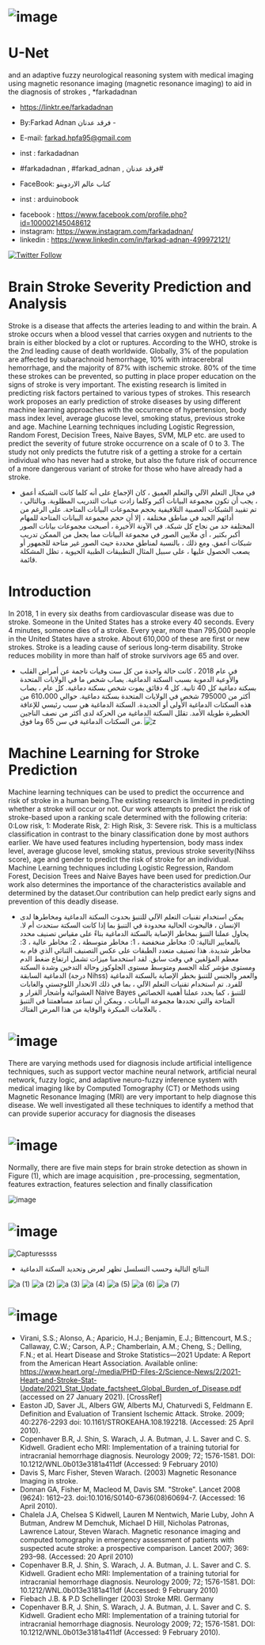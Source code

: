 #   ![image](https://user-images.githubusercontent.com/35774039/183364198-9c164f64-cc71-4715-ac06-d507d36da873.png)

#  U-Net
and an adaptive fuzzy neurological reasoning system with medical imaging using magnetic resonance imaging (magnetic resonance imaging) to aid in the diagnosis of strokes , *farkadadnan

- https://linktr.ee/farkadadnan

-  By:Farkad Adnan فرقد عدنان - 
 - E-mail: farkad.hpfa95@gmail.com 
- inst : farkadadnan 
- #farkadadnan , #farkad_adnan , فرقد عدنان# 
- FaceBook: كتاب عالم الاردوينو 
- inst : arduinobook

* facebook : https://www.facebook.com/profile.php?id=100002145048612
* instagram:  https://www.instagram.com/farkadadnan/
* linkedin : https://www.linkedin.com/in/farkad-adnan-499972121/

 <p>
 <a href='https://mobile.twitter.com/farkadadnan'>
        <img alt="Twitter Follow" src="https://img.shields.io/twitter/follow/farkadadnan?label=%40farkadadnan&style=social" alt='Twitter' align="center"/>
    </a>
</p>

# Brain Stroke Severity Prediction and Analysis
Stroke is a disease that affects the arteries leading to and within the brain. A stroke occurs when a blood vessel that carries oxygen and nutrients to the brain is either blocked by a clot or ruptures. According to the WHO, stroke is the 2nd leading cause of death worldwide. Globally, 3% of the population are affected by subarachnoid hemorrhage, 10% with intracerebral hemorrhage, and the majority of 87% with ischemic stroke. 80% of the time these strokes can be prevented, so putting in place proper education on the signs of stroke is very important. The existing research is limited in predicting risk factors pertained to various types of strokes. This research work proposes an early prediction of stroke diseases by using different machine learning approaches with the occurrence of hypertension, body mass index level, average glucose level, smoking status, previous stroke and age. Machine Learning techniques including Logistic Regression, Random Forest, Decision Trees, Naive Bayes, SVM, MLP etc. are used to predict the severity of future stroke occurrence on a scale of 0 to 3. The study not only predicts the fututre risk of a getting a stroke for a certain individual who has never had a stroke, but also the future risk of occurrence of a more dangerous variant of stroke for those who have already had a stroke.

- في مجال التعلم الآلي والتعلم العميق ، كان الإجماع على أنه كلما كانت الشبكة أعمق ، يجب أن تكون مجموعة البيانات أكبر وكلما زادت عينات التدريب المطلوبة. وبالتالي ، تم تقييد الشبكات العصبية التلافيفية بحجم مجموعات البيانات المتاحة. على الرغم من أدائهم الجيد في مناطق مختلفة ، إلا أن حجم مجموعة البيانات المتاحة للمهام المختلفة حد من نجاح كل شبكة. في الآونة الأخيرة ، أصبحت مجموعات بيانات الصور أكبر بكثير ، أي ملايين الصور في مجموعة البيانات مما يجعل من الممكن تدريب شبكات أعمق. ومع ذلك ، بالنسبة لمناطق محددة حيث الصور غير متاحة للجمهور أو يصعب الحصول عليها ، على سبيل المثال التطبيقات الطبية الحيوية ، تظل المشكلة قائمة.
# Introduction
In 2018, 1 in every six deaths from cardiovascular disease was due to stroke. Someone in the United States has a stroke every 40 seconds. Every 4 minutes, someone dies of a stroke. Every year, more than 795,000 people in the United States have a stroke. About 610,000 of these are first or new strokes. Stroke is a leading cause of serious long-term disability. Stroke reduces mobility in more than half of stroke survivors age 65 and over.

- في عام 2018 ، كانت حالة واحدة من كل ست وفيات ناجمة عن أمراض القلب والأوعية الدموية بسبب السكتة الدماغية. يصاب شخص ما في الولايات المتحدة بسكتة دماغية كل 40 ثانية. كل 4 دقائق يموت شخص بسكتة دماغية. كل عام ، يصاب أكثر من 795000 شخص في الولايات المتحدة بسكتة دماغية. حوالي 610،000 من هذه السكتات الدماغية الأولى أو الجديدة. السكتة الدماغية هي سبب رئيسي للإعاقة الخطيرة طويلة الأمد. تقلل السكتة الدماغية من الحركة لدى أكثر من نصف الناجين من السكتات الدماغية في سن 65 وما فوق.
![z](https://user-images.githubusercontent.com/35774039/183362305-29bffbe8-03b1-4cd1-b0c6-bc21f06c3b20.PNG)

# Machine Learning for Stroke Prediction

Machine learning techniques can be used to predict the occurrence and risk of stroke in a human being.The existing research is limited in predicting whether a stroke will occur or not. Our work attempts to predict the risk of stroke-based upon a ranking scale determined with the following criteria: 0:Low risk, 1: Moderate Risk, 2: High Risk, 3: Severe risk. This is a multiclass classification in contrast to the binary classification done by most authors earlier. We have used features including hypertension, body mass index level, average glucose level, smoking status, previous stroke severity(Nihss score), age and gender to predict the risk of stroke for an individual. Machine Learning techniques including Logistic Regression, Random Forest, Decision Trees and Naive Bayes have been used for prediction.Our work also determines the importance of the characteristics available and determined by the dataset.Our contribution can help predict early signs and prevention of this deadly disease.


- يمكن استخدام تقنيات التعلم الآلي للتنبؤ بحدوث السكتة الدماغية ومخاطرها لدى الإنسان ، فالبحوث الحالية محدودة في التنبؤ بما إذا كانت السكتة ستحدث أم لا. يحاول عملنا التنبؤ بمخاطر الإصابة بالسكتة الدماغية بناءً على مقياس تصنيف محدد بالمعايير التالية: 0: مخاطر منخفضة ، 1: مخاطر متوسطة ، 2: مخاطر عالية ، 3: مخاطر شديدة. هذا تصنيف متعدد الطبقات على عكس التصنيف الثنائي الذي قام به معظم المؤلفين في وقت سابق. لقد استخدمنا ميزات تشمل ارتفاع ضغط الدم ومستوى مؤشر كتلة الجسم ومتوسط مستوى الجلوكوز وحالة التدخين وشدة السكتة الدماغية السابقة (درجة Nihss) والعمر والجنس للتنبؤ بخطر الإصابة بالسكتة الدماغية للفرد. تم استخدام تقنيات التعلم الآلي ، بما في ذلك الانحدار اللوجستي والغابات العشوائية وأشجار القرار و Naive Bayes للتنبؤ ، كما يحدد عملنا أهمية الخصائص المتاحة والتي تحددها مجموعة البيانات ، ويمكن أن تساعد مساهمتنا في التنبؤ بالعلامات المبكرة والوقاية من هذا المرض الفتاك .

#  ![image](https://user-images.githubusercontent.com/35774039/183363108-8f44a1ac-cfb7-4d37-9019-841163340fc6.png)
There are varying methods used for diagnosis include artificial intelligence techniques, such as support vector machine neural network, artificial neural network, fuzzy logic, and adaptive neuro-fuzzy inference system with medical imaging like by Computed Tomography (CT) or Methods using Magnetic Resonance Imaging (MRI) are very important to help diagnose this disease. We well investigated all these techniques to identify a method that can provide superior accuracy for diagnosis the diseases
 

# ![image](https://user-images.githubusercontent.com/35774039/183363578-c0effc5f-e923-43db-a712-8d21421b3b42.png)
Normally, there are five main steps for brain stroke detection as shown in Figure (1), which are image acquisition , pre-processing, segmentation, features extraction, features selection and finally classification
 
![image](https://user-images.githubusercontent.com/35774039/183363735-815a5f56-7fd4-4530-845c-ca3b21c1b0fe.png)



#  ![image](https://user-images.githubusercontent.com/35774039/183363418-4ee4d4d3-b0b1-4705-80be-db4391399a4b.png)


![Capturessss](https://user-images.githubusercontent.com/35774039/183362541-e8469d99-f75b-40e9-9f0e-1412c85d6db7.PNG)
- النتائج التالية وحسب التسلسل تظهر لعرض وتحديد السكتة الدماغية

![a (1)](https://user-images.githubusercontent.com/35774039/183362851-75bdbcda-d9f7-40a7-899a-93fd57dafc69.PNG)
![a (2)](https://user-images.githubusercontent.com/35774039/183362855-586c0158-b094-446a-967f-b60ea4648b74.PNG)
![a (3)](https://user-images.githubusercontent.com/35774039/183362857-51da4c0c-00c4-4f4a-b3c5-69500fed9581.PNG)
![a (4)](https://user-images.githubusercontent.com/35774039/183362859-d4dde547-a8eb-4f4a-83aa-136f147ed1f6.PNG)
![a (5)](https://user-images.githubusercontent.com/35774039/183362860-9291972f-ca9b-4e53-abab-9c716223f1e3.PNG)
![a (6)](https://user-images.githubusercontent.com/35774039/183362861-bf07110c-ca96-4b55-a3b9-233df5c6986e.PNG)
![a (7)](https://user-images.githubusercontent.com/35774039/183362863-bc2da834-fb7d-4f4f-aa24-84b1a4f33fa1.PNG)


#  ![image](https://user-images.githubusercontent.com/35774039/183363885-51ffc486-b680-4768-a27d-ad343862dd28.png)

- 	Virani, S.S.; Alonso, A.; Aparicio, H.J.; Benjamin, E.J.; Bittencourt, M.S.; Callaway, C.W.; Carson, A.P.; Chamberlain, A.M.; Cheng, S.; Delling, F.N.; et al. Heart Disease and Stroke Statistics—2021 Update: A Report from the American Heart Association. Available online: https://www.heart.org/-/media/PHD-Files-2/Science-News/2/2021-Heart-and-Stroke-Stat-Update/2021_Stat_Update_factsheet_Global_Burden_of_Disease.pdf (accessed on 27 January 2021). [CrossRef]
- 	Easton JD, Saver JL, Albers GW, Alberts MJ, Chaturvedi S, Feldmann E. Definition and Evaluation of Transient Ischemic Attack. Stroke. 2009; 40:2276-2293 doi: 10.1161/STROKEAHA.108.192218. (Accessed: 25 April 2010).
- 	Copenhaver B.R, J. Shin, S. Warach, J. A. Butman, J. L. Saver and C. S. Kidwell. Gradient echo MRI: Implementation of a training tutorial for intracranial hemorrhage diagnosis. Neurology 2009; 72; 1576-1581. DOI: 10.1212/WNL.0b013e3181a411df (Accessed: 9 February 2010)
- 	Davis S, Marc Fisher, Steven Warach. (2003) Magnetic Resonance Imaging in stroke.
- 	 Donnan GA, Fisher M, Macleod M, Davis SM. "Stroke". Lancet 2008 (9624): 1612–23. doi:10.1016/S0140-6736(08)60694-7. (Accessed: 16 April 2010).
- 	Chalela J.A, Chelsea S Kidwell, Lauren M Nentwich, Marie Luby, John A Butman, Andrew M Demchuk, Michael D Hill, Nicholas Patronas, Lawrence Latour, Steven Warach. Magnetic resonance imaging and computed tomography in emergency assessment of patients with suspected acute stroke: a prospective comparison. Lancet 2007; 369: 293–98. (Accessed: 20 April 2010)
- 	Copenhaver B.R, J. Shin, S. Warach, J. A. Butman, J. L. Saver and C. S. Kidwell. Gradient echo MRI: Implementation of a training tutorial for intracranial hemorrhage diagnosis. Neurology 2009; 72; 1576-1581. DOI: 10.1212/WNL.0b013e3181a411df (Accessed: 9 February 2010)
- Fiebach J.B. & P.D Schellinger (2003) Stroke MRI. Germany
- 	Copenhaver B.R, J. Shin, S. Warach, J. A. Butman, J. L. Saver and C. S. Kidwell. Gradient echo MRI: Implementation of a training tutorial for intracranial hemorrhage diagnosis. Neurology 2009; 72; 1576-1581. DOI: 10.1212/WNL.0b013e3181a411df (Accessed: 9 February 2010).

